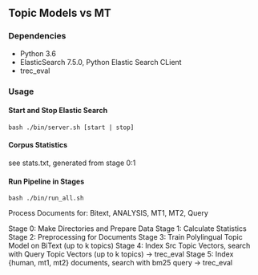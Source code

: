 ## Topic Models vs MT

### Dependencies
* Python 3.6
* ElasticSearch 7.5.0, Python Elastic Search CLient
* trec_eval

### Usage
#### Start and Stop Elastic Search
`bash ./bin/server.sh [start | stop]`

#### Corpus Statistics
see stats.txt, generated from stage 0:1

#### Run Pipeline in Stages

`bash ./bin/run_all.sh` 

Process Documents for: Bitext, ANALYSIS, MT1, MT2, Query

Stage 0: Make Directories and Prepare Data
Stage 1: Calculate Statistics
Stage 2: Preprocessing for Documents
Stage 3: Train Polylingual Topic Model on BiText (up to k topics)
Stage 4: Index Src Topic Vectors, search with Query Topic Vectors (up to k topics) -> trec_eval
Stage 5: Index {human, mt1, mt2} documents, search with bm25 query -> trec_eval
